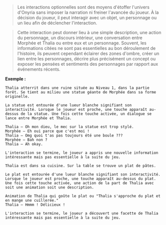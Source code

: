 > Les interactions optionnelles sont des moyens d'étoffer l'univers d'Onyria sans imposer la narration ni freiner l'avancée du joueur. À la décision du joueur, il peut interagir avec un objet, un personnage ou un lieu afin de déclencher l'interaction.

> Cette interaction peut donner lieu à une simple description, une action du personnage, un discours intérieur, une conversation entre Morphée et Thalia ou entre eux et un personnage. Souvent, les informations citées ne sont pas essentielles au bon déroulement de l'histoire, ils peuvent cependant éclairer des zones d'ombre, créer un lien entre les personnages, décrire plus précisément un concept ou exposer les pensées et sentiments des personnages par rapport aux événements récents.

__Exemple :__

```
Thalia atterrit dans une ruine située au Niveau 1, dans la partie forêt. Se tient au milieu une statue géante de Morphée dans sa forme originelle. 

La statue est entourée d'une lueur blanche signifiant son interactivité. Lorsque le joueur est proche, une touche apparaît au-dessus de la statue. Une fois cette touche activée, un dialogue se lance entre Morphée et Thalia.

Thalia — Oh mon dieu, le mec sur la statue est trop stylé.
Morphée — Eh oui parce que c'est moi !
Thalia — Omg quoi t'as pas toujours été une boule ???
Morphée — Bah non ?
Thalia — Ah okay.

L'interaction se termine, le joueur a appris une nouvelle information intéressante mais pas essentielle à la suite du jeu. 
```

```
Thalia est dans sa cuisine. Sur la table se trouve un plat de pâtes.

Le plat est entourée d'une lueur blanche signifiant son interactivité. Lorsque le joueur est proche, une touche apparaît au-dessus du plat. Une fois cette touche activée, une action de la part de Thalia avec soit une animation soit une description.

Animation de Thalia qui goûte le plat ou "Thalia s'approche du plat et en mange une cuillerée."
Thalia — Hmmm ! Délicieux !

L'interaction se termine, le joueur a découvert une facette de Thalia intéressante mais pas essentielle à la suite du jeu.
```